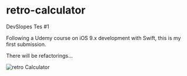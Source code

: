 # retro-calculator
DevSlopes Tes #1

Following a Udemy course on iOS 9.x development with Swift, this is my first submission.

There will be refactorings...

![retro Calculator](https://www.evernote.com/shard/s3/sh/fa221e5c-53e0-4b5d-95f4-126fa9aaed74/143d1997e7c1db4a/res/0f9fe1cd-b84d-42e0-ad0f-4c7dcdc03df3/skitch.png)
